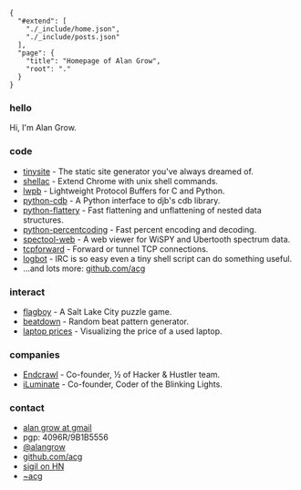 
    {
      "#extend": [
        "./_include/home.json",
        "./_include/posts.json"
      ],
      "page": {
        "title": "Homepage of Alan Grow",
        "root": "."
      }
    }

### hello

Hi, I'm Alan Grow.

### code

- [tinysite](https://github.com/acg/tinysite) - The static site generator you've always dreamed of.
- [shellac](https://github.com/acg/shellac) - Extend Chrome with unix shell commands.
- [lwpb](https://github.com/acg/lwpb) - Lightweight Protocol Buffers for C and Python.
- [python-cdb](https://github.com/acg/python-cdb) - A Python interface to djb's cdb library.
- [python-flattery](https://github.com/acg/python-flattery) - Fast flattening and unflattening of nested data structures.
- [python-percentcoding](https://github.com/acg/python-percentcoding) - Fast percent encoding and decoding.
- [spectool-web](https://github.com/acg/spectool-web) - A web viewer for WiSPY and Ubertooth spectrum data.
- [tcpforward](https://github.com/acg/tcpforward) - Forward or tunnel TCP connections.
- [logbot](https://github.com/acg/logbot) - IRC is so easy even a tiny shell script can do something useful.
- ...and lots more: [github.com/acg](https://github.com/acg)

### interact

- [flagboy](./projects/flagboy/) - A Salt Lake City puzzle game.
- [beatdown](./projects/beatdown/) - Random beat pattern generator.
- [laptop prices](./projects/laptop-prices/) - Visualizing the price of a used laptop.

### companies

- [Endcrawl](http://endcrawl.com) - Co-founder, &frac12; of Hacker & Hustler team.
- [iLuminate](http://iluminate.com) - Co-founder, Coder of the Blinking Lights.

### contact

- [alan grow at gmail](mailto:alangrow+nospam@gmail.com)
- pgp: 4096R/9B1B5556
- [@alangrow](https://twitter.com/alangrow)
- [github.com/acg](https://github.com/acg)
- [sigil on HN](https://news.ycombinator.com/user?id=sigil)
- [~acg](http://squiggle.city/~acg/)

